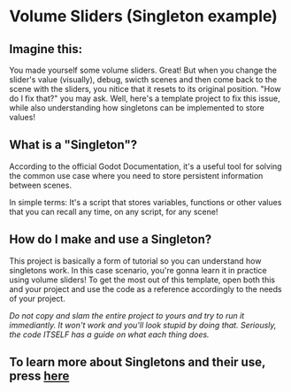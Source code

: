 # Volume Sliders (Singleton example)
## Imagine this:
You made yourself some volume sliders. Great! But when you change the slider's value (visually), debug, swicth scenes and then come back to the scene with the sliders, you nitice that it resets to its original position. "How do I fix that?" you may ask. Well, here's a template project to fix this issue, while also understanding how singletons can be implemented to store values!

## What is a "Singleton"?
According to the official Godot Documentation, it's a useful tool for solving the common use case where you need to store persistent information between scenes.

In simple terms: It's a script that stores variables, functions or other values that you can recall any time, on any script, for any scene!

## How do I make and use a Singleton?
This project is basically a form of tutorial so you can understand how singletons work. In this case scenario, you're gonna learn it in practice using volume sliders!
To get the most out of this template, open both this and your project and use the code as a reference accordingly to the needs of your project.

_Do not copy and slam the entire project to yours and try to run it immediantly. It won't work and you'll look stupid by doing that. Seriously, the code ITSELF has a guide on what each thing does._



## To learn more about Singletons and their use, press [here](https://docs.godotengine.org/en/stable/tutorials/scripting/singletons_autoload.html)
